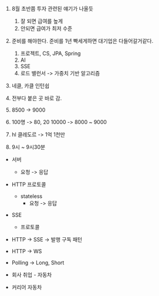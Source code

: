 

1. 8월 초반쯤 투자 관련된 얘기가 나올듯
	1. 잘 되면 급여를 높게
	2. 안되면 급여가 최저 수준

2. 준비를 해야한다. 준비를 1년 빡세게하면 대기업은 다들어갈거같다.
	1. 프로젝트, CS, JPA, Spring
	2. AI
	3. SSE
	4. 로드 밸런서 -> 가중치 기반 알고리즘

3. 네클, 카클 인턴쉽

4. 전부다 붙은 곳 바로 감.

5. 8500 -> 9000
6. 100명 -> 80, 20 10000 -> 8000 ~ 9000
7. hl 클레도르 -> 1억 1천만
8. 9시 ~ 9시30분

- 서버
	- 요청 -> 응답
- HTTP 프로토콜
	- stateless
		- 요청 -> 응답
- SSE
	- 프로토콜
- HTTP -> SSE -> 발행 구독 패턴
- HTTP -> WS

- Polling -> Long, Short


- 회사 취업 - 자동차
- 커리어 자동차